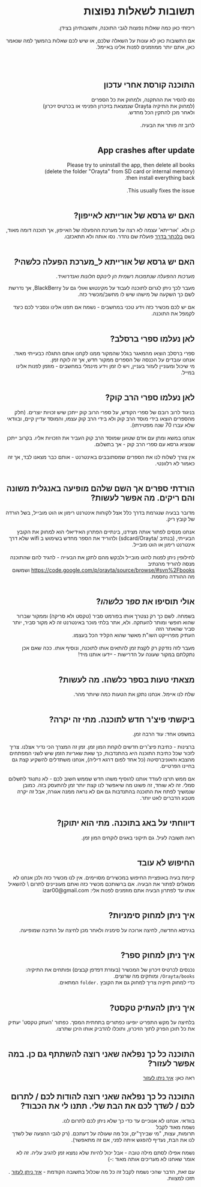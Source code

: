 <div dir='rtl'>

<h1><b>תשובות לשאלות נפוצות</b> </h1>

ריכזתי כאן כמה שאלות נפוצות לגבי התוכנה, ותשובותיהן בצידן.<br>
<br>
אם התשובות כאן לא עונות על השאלה שלכם, או שיש לכם שאלות בהמשך למה שנאמר כאן, אתם יותר ממוזמנים לפנות אלינו באיימל.<br>
<br>
<br>
<br>
<h2>התוכנה קורסת אחרי עדכון</h2>

נסו להסיר את ההתקנה, ולמחוק את כל הספרים<br>
(למחוק את התיקיה Orayta שנמצאת בזיכרון הפנימי או בכרטיס זיכרון)<br>
ולאחר מכן להתקין הכל מחדש.<br>
<br>
לרוב זה פותר את הבעיה.<br>
<br>
<h2>App crashes after update</h2>

Please try to uninstall the app, then delete all books<br>
(delete the folder "Orayta" from SD card or internal memory)<br>
then install everything back.<br>
<br>
This usually fixes the issue.<br>
<br>
<h2>האם יש גרסא של אורייתא לאייפון?</h2>

כן ולא. 'אורייתא' עצמה לא רצה על מערכת ההפעלה של האייפון, אך תוכנה דומה מאוד, בשם <a href='https://itunes.apple.com/us/app/onyourway-wblktk-bdrk-m-gr/id449507485?mt=8'>בלכתך בדרך</a> פועלת שם נהדר. נסו אותה ולא תתאכזבו.<br>
<br>
<h2>האם יש גרסא של אורייתא ל_מערכת הפעלה כלשהי<i>?</h2>
מערכות ההפעלה שנתמכות רשמית הן לינוקס חלונות ואנדרואיד.</i>

מעבר לכך ניתן לגרום לתוכנה לעבוד על מקינטוש ואולי גם על BlackBerry, אך נדרשת לשם כך השקעה של מישהו שיש לו מחשב/מכשיר כזה.<br>
<br>
אם יש לכם מכשיר כזה וידע טכני במחשבים - נשמח אם תפנו אלינו ונסביר לכם כיצד לקמפל את התוכנה.<br>
<br>
<h2>לאן נעלמו ספרי ברסלב?</h2>

ספרי ברסלב הוצאו מהמאגר בגלל שהמקור ממנו לקחנו אותם התגלה כבעייתי מאוד. אנחנו עובדים על הכנסה של הספרים ממקור חדש, אך זה לוקח זמן.<br>
מי שיכול ומעוניין לעזור בעניין, ויש לו זמן וידע מינמלי במחשבים - מוזמן לפנות אלינו במייל.<br>
<br>
<h2>לאן נעלמו ספרי הרב קוק?</h2>

בניגוד לרוב רובם של ספרי הקודש, על ספרי הרוב קוק ייתכן שיש זכויות יוצרים. (חלק מהספרים הוצאו בידי מוסד הרב קוק ולא בידי הרב קוק עצמו, והמוסד עדיין קיים, ובוודאי שלא עברו 70 שנה מפטירתו).<br>
<br>
אנחנו במשא ומתן עם אדם שטוען שמוסד הרב קוק העביר את הזכויות אליו. בקרוב ייתכן שנוציא גרסא עם ספרי הרב קוק - אך בתשלום.<br>
<br>
אין צורך לשלוח לנו את הספרים שמסתובבים באינטרנט - אותם כבר מצאנו לבד, אך זה כאמור לא רלוונטי.<br>
<br>
<h2>הורדתי ספרים אך השם שלהם מופיעה באנגלית משונה והם ריקים. מה אפשר לעשות?</h2>
מדובר בבעיה שנגרמת בדרך כלל אצל לקוחות אינטרנט רימון או הוט מובייל, בשל הורדה של קובץ ריק.<br>
<br>
אנחנו מנסים לפתור אותה מצידנו, בינתיים הפתרון האידיאלי הוא למחוק את הקובץ הבעייתי, (בנתיב /sdcard/Orayta) ולהוריד את הספר מחדש בשימוש ב wifi שלא דרך אינטרנט רימון או הוט מובייל.<br>
<br>
לחילופין ניתן לפנות להוט מובייל ולבקש מהם לתקן את הבעייה - להגיד להם שהתוכנה מנסה להוריד מהנתיב <a href='https://code.google.com/p/orayta/source/browse/#svn%2Fbooks'>https://code.google.com/p/orayta/source/browse/#svn%2Fbooks</a> ושמשום מה ההורדה נחסמת.<br>
<br>
<h2>אולי תוסיפו את <i>ספר כלשהו</i>?</h2>

בשמחה. לשם כך רק נצטרך אותו בפורמט סביר (טקסט ולא סריקה) וממקור שברור שהוא חופשי ומותר להעתקה. ולא, אתר בלתי מוכר באינטרנט זה לא מקור סביר, יותר סביר שהאתר הזה<br>
העתיק מפרוייקט השו"ת מאשר שהוא הקליד הכל בעצמו.<br>
<br>
מעבר לזה נזדקק רק לקצת זמן להתאים אותו לתוכנה, ונוסיף אותו. ככה שאם אכן נתקלתם במקור שעונה על הדרישות - יידעו אותנו מיד!<br>
<br>
<h2>מצאתי טעות בספר כלשהו. מה לעשות?</h2>
שלח לנו איימל. אנחנו נתקן את הטעות כמה שיותר מהר.<br>
<br>
<h2>ביקשתי פיצ'ר חדש לתוכנה. מתי זה יקרה?</h2>
במשפט אחד: עוד הרבה זמן.<br>
<br>
ברצינות - כתיבת פיצ'רים חדשים לוקחת המון זמן. זמן זה המצרך הכי נדיר אצלנו. צריך לזכור שכל כתיבת התוכנה היא בהתנדבות, כך שאת שאריות הזמן שיש לשני המפתחים מהצבא והאוניברסיטה (כל אחד לפום דרגא דיליה), אנחנו משתדלים להשקיע קצת גם בחיינו הפרטיים.<br>
<br>
אם ממש תרצו לעודד אותנו להוסיף משהו חדש שממש חשוב לכם - לא נתנגד לתשלום סמלי. זה לא שוחד, זה פשוט מה שיאפשר לנו קצת יותר זמן להתעסק בזה. כמובן שנמשיך לפתח את התוכנה בהתנדבות גם אם לא נראה ממנה אגורה, אבל זה יקרה מטבע הדברים לאט יותר.<br>
<br>
<h2>דיווחתי על באג בתוכנה. מתי הוא יתוקן?</h2>
ראה תשובה לעיל. גם תיקוני באגים לוקחים המון זמן.<br>
<br>
<h2>החיפוש לא עובד</h2>
קיימת בעיה באופציית החיפוש במכשירים מסויימים. אין לנו מכשיר כזה ולכן אנחנו לא מסוגלים לפתור את הבעיה. אם ברשותכם מכשיר כזה ואתם מעוניינים לתרום \ להשאיל אותו עד לפתרון הבעיה אתם מוזמנים לפנות אלי: izar00@gmail.com<br>
<br>
<h2>איך ניתן למחוק סימניות?</h2>

בגירסא החדשה, לחיצה ארוכה על סימניה ולאחר מכן לחיצה על התיבה שמופיעה.<br>
<br>
<h2>איך ניתן למחוק ספר?</h2>

נכנסים לכרטיס זיכרון של המכשיר (בעזרת דפדפן קבצים) ופותחים את התיקיה:<br>
<code>Orayta/books/</code> ומוחקים מה שרוצים.<br>
כדי למחוק תיקיה צריך למחוק גם את הקובץ <code>.folder</code> המתאים.<br>
<br>
<h2>איך ניתן להעתיק טקסט?</h2>
בלחיצה על מקש התפריט יופיעו כפתורים בתחתית המסך. כפתור 'העתק טקסט' יעתיק את כל תוכן הפרק לתוך הזיכרון, ותוכלו להדביק אותו היכן שתרצו.<br>
<br>
<h2>התוכנה כל כך נפלאה שאני רוצה להשתתף גם כן. במה אפשר לעזור?</h2>

ראה כאן: <a href='https://code.google.com/p/orayta/wiki/Helping'>איך ניתן לעזור</a>

<h2>התוכנה כל כך נפלאה שאני רוצה להודות לכם / לתרום לכם / לשדך לכם את הבת שלי. תתנו לי את הכבוד?</h2>

בוודאי. אנחנו לא אנוכיים עד כדי כך שלא ניתן לכם לתרום לנו.<br>
נשמח מאוד לקבל<br>
תרומות, עצות, "מי שבירך"ים, וכל מה שעולה על דעתכם. (רק לגבי ההצעה של  לשדך לנו את הבת, נעדיף להפגש איתה לפני, אם זה מתאפשר).<br>
<br>
נשמח אפילו לסתם מילה טובה - אבל יכול להיות שלא נמצא זמן להגיב עליה. זה לא אומר שאחנו לא מעריכים אותה מאוד :-)<br>
<br>
עם זאת, הדבר שהכי נשמח לקבל זה כל מה שכלול בתשובה הקודמת  - <a href='https://code.google.com/p/orayta/wiki/Helping'>איך ניתן לעזור</a> . תזכו למצוות.<br>
</div>